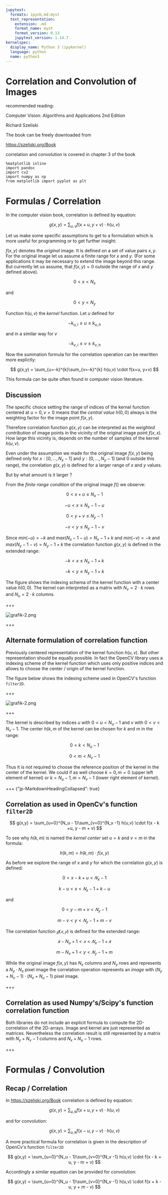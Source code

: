 ```yaml
---
jupytext:
  formats: ipynb,md:myst
  text_representation:
    extension: .md
    format_name: myst
    format_version: 0.13
    jupytext_version: 1.14.7
kernelspec:
  display_name: Python 3 (ipykernel)
  language: python
  name: python3
---
```


#  Correlation and Convolution of Images

recommended reading:

Computer Vision: Algorithms and Applications 2nd Edition

Richard Szeliski

The book can be freely downloaded from

https://szeliski.org/Book

correlation and convolution is covered in chapter 3 of the book

```{code-cell} ipython3
%matplotlib inline
import pandoc
import cv2
import numpy as np
from matplotlib import pyplot as plt
```

# Formulas / Correlation

In the computer vision book, correlation is defined by equation:

$$
g(x,y) = \sum_{u,v} f(x+u, y+v) \cdot h(u,v)
$$

Let us make some specific assumptions to get to a formulation which is more useful for programming or to get further insight:

$f(x, y)$ denotes the *original* image. It is defined on a set of value pairs $x,y$. For the original image let us assume a finite range for $x$ and $y$. (For some applications it may be necessary to extend the image beyond this range. But currently let us assume, that $f(x,y) = 0$ outside the range of $x$ and $y$ defined above).

$$0 \lt x \lt N_x$$

and

$$0 \lt y \lt N_y$$

Function $h(u,v)$ the *kernel* function. Let $u$ defined for 

$$-k_{u,l} \le u \le k_{u,h}$$

and in a similar way for $v$

$$-k_{v,l} \le v \le k_{v,h}$$


Now the summation formula for the correlation operation can be rewritten more explictly:

$$
g(x,y) = \sum_{u=-k}^{k}\sum_{v=-k}^{k}  h(u,v) \cdot f(x+u, y+v)
$$

This formula can be quite often found in computer vision literature.

## Discussion

The specific choice setting the range of indices of the kernel function centered at $u=0, v=0$ means that the *central value* $h(0,0)$ always is the weighting factor for the image point $f(x,y)$. 

Therefore correlation function $g(x,y)$ can be interpreted as the *weighted contribution* of image points in the vicinity of the original image point $f(x,x)$. How large this vicinity is, depends on the number of samples of the kernel $h(u,v)$.

Even under the assumption we made for the original image $f(x, y)$ being defined only for $x : [0, ..., N_x-1]$ and $y : [0, ..., N_y-1]$ (and 0 outside this range), the correlation $g(x,y)$ is defined for a larger range of $x$ and $y$ values.

But by what amount is it larger ?

From the *finite range condition* of the original image $f()$ we observe:

$$
0 \lt x+u \le N_x - 1
$$

$$
-u \lt x \le N_x - 1 -u
$$

$$
0 \lt y+v \le N_y - 1
$$

$$
-v \lt y \le N_y - 1 -v
$$

Since $min(-u) = -k$ and $max(N_x - 1 -u) = N_x - 1 + k$ and $min(-v) = -k$ and $max(N_y - 1 -v) = N_y - 1 + k$ the correlation function $g(x,y)$ is defined in the extended range:

$$
-k \lt x \le N_x - 1 + k
$$

$$
-k \lt y \le N_y - 1 + k
$$


The figure shows the indexing schema of the kernel function with a center value $h(0,0)$. The kernel can interpreted as a matrix with $N_v = 2 \cdot k$ rows and $N_u = 2 \cdot k$ columns.

+++

![grafik-2.png](attachment:grafik-2.png)

+++

## Alternate formulation of correlation function

Previously centered representation of the kernel function $h(u,v)$. But other representation should be equally possible. In fact the OpenCV library uses a indexing scheme of the kernel function which uses only positive indices and allows to choose the center / origin of the kernel function.

The figure below shows the indexing scheme used in OpenCV's function `filter2D`.

+++

![grafik-2.png](attachment:grafik-2.png)

+++

The kernel is described by indices $u$ with $0 \lt u \lt N_u - 1$ and $v$ with $0 \lt v \lt N_v - 1$. The center $h(k,m$ of the kernel can be chosen for $k$ and $m$ in the range:

$$0 \lt k \lt N_u - 1$$

$$0 \lt m \lt N_v - 1$$

Thus it is not required to choose the reference position of the kernel in the center of the kernel. We could if as well choose $k=0, m=0$ (upper left element of kernel) or $k=N_u-1, m=N_v-1$ (lower right element of kernel).

+++ {"jp-MarkdownHeadingCollapsed": true}

## Correlation as used in OpenCv's function `filter2D`

$$
g(x,y) = \sum_{u=0}^{N_u - 1}\sum_{v=0}^{N_v -1}  h(u,v) \cdot f(x - k +u, y - m + v)
$$

 

To see why $h(k,m)$ is named the *kernel center* set $u=k$ and $v=m$ in the formula:

$$
h(k,m) = h(k,m) \cdot f(x, y)
$$

As before we explore the range of $x$ and $y$ for which the correlation $g(x,y)$ is defined:

$$
0 \lt x - k +u \lt 𝑁_x−1
$$

$$
k - u \lt x \lt 𝑁_x−1 +k -u
$$

and

$$
0 \lt y - m + v \lt 𝑁_y−1
$$

$$
m - v \lt y \lt 𝑁_y−1 + m - v 
$$

The correlation function $𝑔(𝑥,𝑦)$ is defined for the extended range:

$$𝑘 - N_u + 1 \lt 𝑥 \lt 𝑁_x − 1 + 𝑘$$

$$m - N_v + 1 \lt y \lt 𝑁_y −1 + m $$

While the original image $f(x,y)$ has $N_x$ columns and $N_y$ rows and represents a $N_y \cdot N_x$ pixel image the correlation operation represents an *image* with $\left(N_y + N_v -1\right) \cdot \left(N_x + N_u -1\right)$ pixel image.

+++

## Correlation as used Numpy's/Scipy's function correlation function

Both libraries do not include an explicit formula to compute the 2D-correlation of the 2D-arrays. Image and kernel are just represented as matrices. Nevertheless the correlation result is still represented by a matrix with
$N_y + N_v -1$ columns and $N_x + N_u -1$ rows.

+++

# Formulas / Convolution

## Recap / Correlation

In https://szeliski.org/Book correlation is defined by equation:

$$
g(x,y) = \sum_{u,k} f(x+u, y+v) \cdot h(u,v)
$$

and for convolution:

$$
g(x,y) = \sum_{u,k} f(x-u, y-v) \cdot h(u,v)
$$

A more practical formula for correlation is given in the description of OpenCv's function `filter2D`

$$
g(x,y) = \sum_{u=0}^{N_u - 1}\sum_{v=0}^{N_v -1}  h(u,v) \cdot f(x - k + u, y - m + v)
$$

Accordingly a similar equation can be provided for convolution:

$$
g(x,y) = \sum_{u=0}^{N_u - 1}\sum_{v=0}^{N_v -1}  h(u,v) \cdot f(x + k - u, y + m - v)
$$

```{code-cell} ipython3

```
